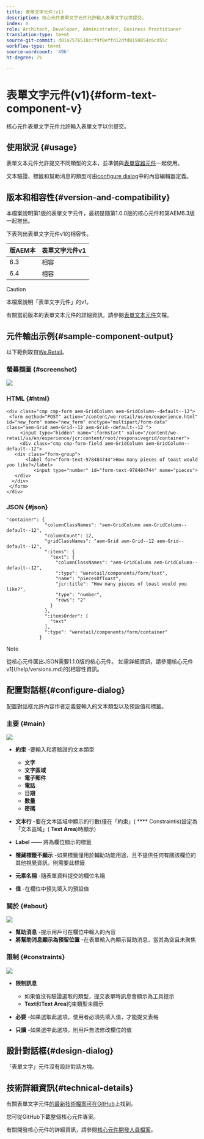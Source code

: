 ```yaml
---
title: 表單文字元件(v1)
description: 核心元件表單文字元件允許輸入表單文字以供提交。
index: n
role: Architect, Developer, Administrator, Business Practitioner
translation-type: tm+mt
source-git-commit: d01a7576518ccf9f0effd12dfd8198854c6cd55c
workflow-type: tm+mt
source-wordcount: '496'
ht-degree: 7%

---
```



# 表單文字元件(v1){#form-text-component-v}

核心元件表單文字元件允許輸入表單文字以供提交。

## 使用狀況 {#usage}

表單文本元件允許提交不同類型的文本，並準備與[表單容器元件](form-container-v1.md)一起使用。

文本驗證、標籤和幫助消息的類型可由[configure dialog](#configure-dialog)中的內容編輯器定義。

## 版本和相容性{#version-and-compatibility}

本檔案說明第1版的表單文字元件，最初是隨第1.0.0版的核心元件和第AEM6.3版一起推出。

下表列出表單文字元件v1的相容性。

| 版AEM本 | 表單文字元件v1 |
|--- |--- |
| 6.3 | 相容 |
| 6.4 | 相容 |

>[!CAUTION]
>
>本檔案說明「表單文字元件」的v1。
>
>有關當前版本的表單文本元件的詳細資訊，請參閱[表單文本元件](/help/components/forms/form-text.md)文檔。

## 元件輸出示例{#sample-component-output}

以下範例取自[We.Retail](https://helpx.adobe.com/experience-manager/6-4/sites/developing/using/we-retail.html)。

### 螢幕擷圖 {#screenshot}

![](/help/assets/chlimage_1-22.png)

### HTML {#html}

```
<div class="cmp cmp-form aem-GridColumn aem-GridColumn--default--12">
 <form method="POST" action="/content/we-retail/us/en/experience.html" id="new_form" name="new_form" enctype="multipart/form-data" class="aem-Grid aem-Grid--12 aem-Grid--default--12 ">
     <input type="hidden" name=":formstart" value="/content/we-retail/us/en/experience/jcr:content/root/responsivegrid/container">
     <div class="cmp cmp-form-field aem-GridColumn aem-GridColumn--default--12">
   <div class="form-group">
       <label for="form-text-978484744">How many pieces of toast would you like?</label>
          <input type="number" id="form-text-978484744" name="pieces">
   </div>
  </div>
 </form>
</div>
```

### JSON {#json}

```
"container": {
              "columnClassNames": "aem-GridColumn aem-GridColumn--default--12",
              "columnCount": 12,
              "gridClassNames": "aem-Grid aem-Grid--12 aem-Grid--default--12",
              ":items": {
                "text": {
                  "columnClassNames": "aem-GridColumn aem-GridColumn--default--12",
                  ":type": "weretail/components/form/text",
                  "name": "piecesOfToast",
                  "jcr:title": "How many pieces of toast would you like?",
                  "type": "number",
                  "rows": "2"
                }
              },
              ":itemsOrder": [
                "text"
              ],
              ":type": "weretail/components/form/container"
            }
```

>[!NOTE]
>
>從核心元件匯出JSON需要1.1.0版的核心元件。 如需詳細資訊，請參閱核心元件v1](/help/versions.md)的[相容性資訊。

## 配置對話框{#configure-dialog}

配置對話框允許內容作者定義要輸入的文本類型以及預設值和標籤。

### 主要 {#main}

![](/help/assets/chlimage_1-23.png)

* **約束** -要輸入和將驗證的文本類型

   * **文字**
   * **文字區域**
   * **電子郵件**
   * **電話**
   * **日期**
   * **數量**
   * **密碼**

* **文本行** -要在文本區域中顯示的行數(僅在「約束」( **** Constraintis)設定為「文本區域」( **Text Area**)時顯示)

* **Label**  —— 將為欄位顯示的標籤
* **隱藏標籤不顯示** -如果標籤僅用於輔助功能用途，且不提供任何有關該欄位的其他視覺資訊，則需要此標籤
* **元素名稱** -隨表單資料提交的欄位名稱
* **值** -在欄位中預先填入的預設值

### 關於 {#about}

![](/help/assets/chlimage_1-24.png)

* **幫助消息** -提示用戶可在欄位中輸入的內容
* **將幫助消息顯示為預留位置** -在表單輸入內顯示幫助消息，當其為空且未聚焦

### 限制 {#constraints}

![](/help/assets/chlimage_1-25.png)

* **限制訊息**

   * 如果值沒有驗證選取的類型，提交表單時訊息會顯示為工具提示
   * **Text**&#x200B;和&#x200B;**Text Area**&#x200B;約束類型未顯示

* **必要** -如果選取此選項，使用者必須先填入值，才能提交表格
* **只讀** -如果選中此選項，則用戶無法修改欄位的值

## 設計對話框{#design-dialog}

「表單文字」元件沒有設計對話方塊。

## 技術詳細資訊{#technical-details}

有關表單文字元件[的最新技術檔案可在GitHub](https://github.com/adobe/aem-core-wcm-components/tree/master/content/src/content/jcr_root/apps/core/wcm/components/form/text/v1/text)上找到。

您可從GitHub下載整個核心元件專案。

有關開發核心元件的詳細資訊，請參閱[核心元件開發人員檔案](/help/developing/overview.md)。
